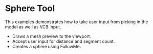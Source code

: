# Sphere Tool

This examples demonstrates how to take user input from picking in the model as
well as VCB input.

* Draws a mesh preview to the viewport.
* Accept user input for distance and segment count.
* Creates a sphere using FollowMe.
